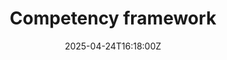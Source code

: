 ---
title: Competency framework
linkTitle: 'Competency framework '
date: '2025-04-24T16:18:00Z'
weight: 1
description: No content
draft: false
ref: competency-framework
---